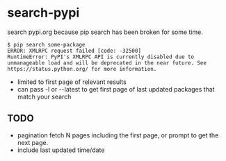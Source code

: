 # search-pypi
search pypi.org because pip search has been broken for some time.

```
$ pip search some-package
ERROR: XMLRPC request failed [code: -32500]
RuntimeError: PyPI's XMLRPC API is currently disabled due to unmanageable load and will be deprecated in the near future. See https://status.python.org/ for more information.
```

* limited to first page of relevant results
* can pass -l or --latest to get first page of last updated packages that match your search

## TODO
* pagination fetch N pages including the first page, or prompt to get the next page.
* include last updated time/date
